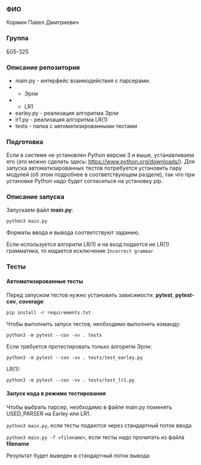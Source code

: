 ### ФИО

Кормин Павел Дмитриевич

### Группа

Б05-325

### Описание репозитория

- main.py - интерфейс взаимодействия с парсерами:
- - Эрли
- - LR1
- earley.py - реализация алгоритма Эрли
- lr1.py - реализация алгоритма LR(1)
- tests - папка с автоматизированными тестами

### Подготовка

Если в системе не установлен Python версии 3 и выше, устанавливаем его
(это можно сделать здесь: https://www.python.org/downloads/).
Для запуска автоматизированных тестов потребуется установить пару модулей
(об этом подробнее в соответствующем разделе), так что при установке Python
надо будет согласиться на установку pip.

### Описание запуска

Запускаем файл **main.py**:

```python3 main.py```

Форматы ввода и вывода соответствуют заданию.

Если используется алгоритм LR(1) и на вход подается не LR(1) грамматика,
то кидается исключение `Incorrect grammar`

### Тесты

#### Автоматизированные тесты

Перед запуском тестов нужно установить зависимости: **pytest**, **pytest-cov**, **coverage**:

```pip install -r requirements.txt```

Чтобы выполнить запуск тестов, необходимо выполнить команду:

```python3 -m pytest --cov -vv . tests```

Если требуется протестировать только алгоритм Эрли:

```python3 -m pytest --cov -vv . tests/test_earley.py```

LR(1):

```python3 -m pytest --cov -vv . tests/test_lr1.py```

#### Запуск кода в режиме тестирования

Чтобы выбрать парсер, необходимо в файле main.py поменять USED_PARSER на Earley или LR1.

```python3 main.py```, если тесты подаются через стандартный поток ввода

```python3 main.py -f <filename>```, если тесты надо прочитать из файла **filename**

Результат будет выведен в стандартный поток вывода
